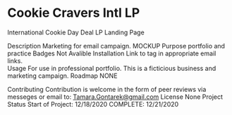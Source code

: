# Cookie Cravers Intl LP
 International Cookie Day Deal LP
Landing Page

Description
	Marketing for email campaign. MOCKUP
Purpose
  portfolio and practice
Badges
	Not Avalible
Installation 
	Link to <a> tag in appropriate email links.  
Usage
	For use in professional portfolio. This is a ficticious business and marketing campaign. 
Roadmap
	NONE
	
Contributing
	Contribution is welcome in the form of peer reviews via messeges or email to: Tamara.Gontarek@gmail.com
License
	None 
Project Status 
	Start of Project: 12/18/2020 
    COMPLETE: 12/21/2020
